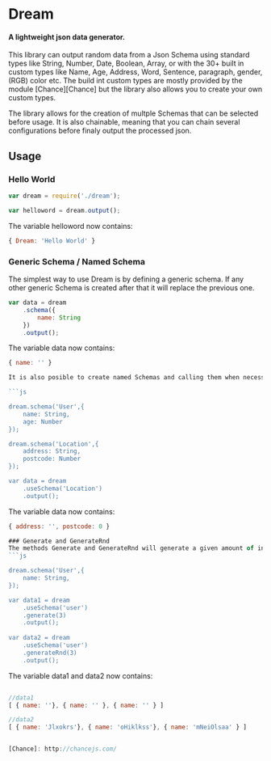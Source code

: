 # Dream
#### A lightweight json data generator.
This library can output random data from a Json Schema using standard types like String, Number, Date, Boolean, Array, or with the 30+ built in custom types like Name, Age, Address, Word, Sentence, paragraph, gender, (RGB) color etc.
The build int custom types are mostly provided by the module [Chance][Chance] but the library also allows you to create your own custom types.

The library allows for the creation of multple Schemas that can be selected before usage. It is also chainable, meaning that you can chain several configurations before finaly output the processed json.

## Usage

### Hello World

```js
var dream = require('./dream');

var helloword = dream.output();
```
The variable helloword now contains:
```js
{ Dream: 'Hello World' }
```

### Generic Schema / Named Schema
The simplest way to use Dream is by defining a generic schema. If any other generic Schema is created after that it will replace the previous one.
```js
var data = dream
	.schema({
		name: String
	})
	.output();
```
The variable data now contains:
```js
{ name: '' }

It is also posible to create named Schemas and calling them when necessary

```js

dream.schema('User',{
	name: String,
	age: Number
});

dream.schema('Location',{
	address: String,
	postcode: Number
});

var data = dream
	.useSchema('Location')
	.output();
```
The variable data now contains:
```js
{ address: '', postcode: 0 }

### Generate and GenerateRnd
The methods Generate and GenerateRnd will generate a given amount of instances of the selected Schema respecting the data types specified on the Schema. The method Genrate will bring empty values and the method Generate will bring values with random data.
```js

dream.schema('User',{
	name: String,
});

var data1 = dream
	.useSchema('user')
	.generate(3)
	.output();
	
var data2 = dream
	.useSchema('user')
	.generateRnd(3)
	.output();
```
The variable data1 and data2 now contains:
```js

//data1
[ { name: ''}, { name: '' }, { name: '' } ]

//data2
[ { name: 'Jlxokrs'}, { name: 'oHiklkss'}, { name: 'mNeiOlsaa' } ]


[Chance]: http://chancejs.com/